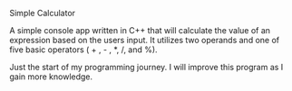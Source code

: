 Simple Calculator

A simple console app written in C++ that will calculate the value of an expression based on the users input. It utilizes two operands and one of five basic operators ( + , - , *, /, and %).

Just the start of my programming journey. I will improve this program as I gain more knowledge.
